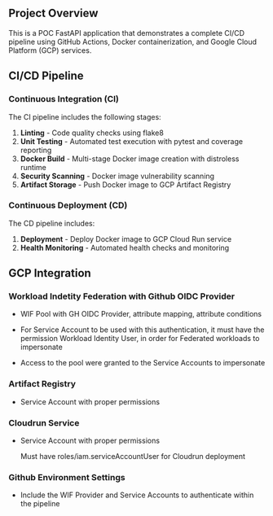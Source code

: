 ## Project Overview

This is a POC FastAPI application that demonstrates a complete CI/CD pipeline using GitHub Actions, Docker containerization, and Google Cloud Platform (GCP) services. 

## CI/CD Pipeline

### Continuous Integration (CI)
The CI pipeline includes the following stages:

1. **Linting** - Code quality checks using flake8
2. **Unit Testing** - Automated test execution with pytest and coverage reporting
3. **Docker Build** - Multi-stage Docker image creation with distroless runtime
4. **Security Scanning** - Docker image vulnerability scanning
5. **Artifact Storage** - Push Docker image to GCP Artifact Registry

### Continuous Deployment (CD)
The CD pipeline includes:

1. **Deployment** - Deploy Docker image to GCP Cloud Run service
2. **Health Monitoring** - Automated health checks and monitoring

## GCP Integration

### Workload Indetity Federation with Github OIDC Provider

- WIF Pool with GH OIDC Provider, attribute mapping, attribute conditions

- For Service Account to be used with this authentication, it must have the permission Workload Identity User, in order for Federated workloads to impersonate

- Access to the pool were granted to the Service Accounts to impersonate

### Artifact Registry

- Service Account with proper permissions

### Cloudrun Service

- Service Account with proper permissions

  Must have roles/iam.serviceAccountUser for Cloudrun deployment

### Github Environment Settings

- Include the WIF Provider and Service Accounts to authenticate within the pipeline